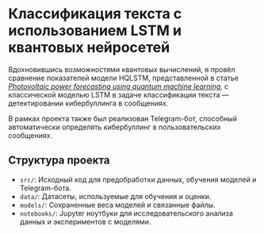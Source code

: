 ﻿# Классификация текста с использованием LSTM и квантовых нейросетей

Вдохновившись возможностями квантовых вычислений, я провёл сравнение показателей модели HQLSTM, представленной в статье  [*Photovoltaic power forecasting using quantum machine learning*](https://arxiv.org/abs/2312.16379), с классической моделью LSTM в задаче классификации текста — детектировании кибербуллинга в сообщениях.

В рамках проекта также был реализован Telegram-бот, способный автоматически определять кибербуллинг в пользовательских сообщениях.

## Структура проекта

- `src/`: Исходный код для предобработки данных, обучения моделей и Telegram-бота.
- `data/`: Датасеты, используемые для обучения и оценки.
- `models/`: Сохраненные веса моделей и связанные файлы.
- `notebooks/`: Jupyter ноутбуки для исследовательского анализа данных и экспериментов с моделями.

<!-- ## Установка

1. Клонируйте репозиторий:
   ```bash
   git clone <repository-url>
   cd <repository-directory>
   ```

2. Создайте виртуальное окружение и активируйте его:
   ```bash
   python -m venv .venv
   .venv\Scripts\activate  # На Windows
   source .venv/bin/activate  # На macOS/Linux
   ```

3. Установите необходимые зависимости:
   ```bash
   pip install -r requirements.txt
   ```

## Использование

1. Запустите скрипт предобработки данных:
   ```bash
   python src/datapreprocessing.py
   ```

2. Обучите модель:
   ```bash
   python src/classical_model.py
   ```

3. Запустите Telegram-бота:
   ```bash
   python src/telegram_bot.py
   ``` -->
